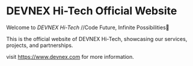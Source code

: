 # DEVNEX Hi-Tech Official Website

Welcome to _DEVNEX Hi-Tech_ //Code Future, Infinite Possibilities🚀

This is the official website of DEVNEX Hi-Tech, showcasing our services, projects, and partnerships.

visit https://www.devnex.com for more information.
